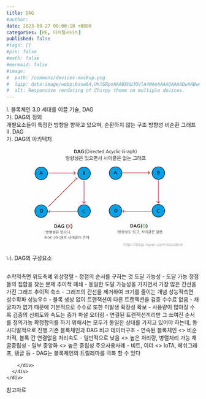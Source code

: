 ```yaml
---
title: DAG
#author: 
date: 2023-09-27 00:00:10 +0800
categories: [PE, 디지털서비스]
published: false
#tags: []
#pin: false
#math: false
#mermaid: false
#image:
#  path: /commons/devices-mockup.png
#  lqip: data:image/webp;base64,UklGRpoAAABXRUJQVlA4WAoAAAAQAAAADwAABwAAQUxQSDIAAAARL0AmbZurmr57yyIiqE8oiG0bejIYEQTgqiDA9vqnsUSI6H+oAERp2HZ65qP/VIAWAFZQOCBCAAAA8AEAnQEqEAAIAAVAfCWkAALp8sF8rgRgAP7o9FDvMCkMde9PK7euH5M1m6VWoDXf2FkP3BqV0ZYbO6NA/VFIAAAA
#  alt: Responsive rendering of Chirpy theme on multiple devices.
---
```


<div class="post-wrap">
  <div class="para">
    <div class="para-title">
      I. 블록체인 3.0 세대를 이끌 기술, DAG
    </div>
    <div class="para-cntnt">
      <div class="para">
        <div class="para-title">
          가. DAG의 정의
        </div>
        <div class="para-cntnt">
            개별요소들이 특정한 방향을 향하고 있으며, 순환하지 않는 구조 방향성 비순환 그래프 
        </div>
      </div>
    </div>
  </div>
  
  <div class="para">
    <div class="para-title">
      II. DAG
    </div>
    <div class="para-cntnt">
      <div class="para">
        <div class="para-title">
          가. DAG의 아키텍처
        </div>
        <div class="para-cntnt">
          <figure class="post-figure">
            <img src="/assets/img/posts/DAG.png" alt="DAG">
<!--            <figcaption>Source: Unveiling the Metaverse: Exploring Emerging Trends, Multifaceted Perspectives, and Future Challenges</figcaption>-->
          </figure>
        </div>
      </div>
      <div class="para">
        <div class="para-title">
          나. DAG의 구성요소
        </div>
        <div class="para-cntnt">
          <table class="post-table">
          </table>
          수학적측면 위도축폐
  위상정렬 - 정점의 순서를 구하는 것
  도달 가능성 - 도달 가능 정점들의 집합을 찾는 문제
  추이적 폐쇄 - 동일한 도달 가능성을 가지면서 가장 많은 간선을 가진 그래프
  추이적 축소 - 그래프의 간선을 제거하여 크기를 줄이는 개념
성능적측면 성수확파
  성능우수 - 블록 생성 없이 트랜잭션이 다른 트랜잭션을 검증
  수수료 없음 - 채굴자가 없기 때문에 기본적으로 수수료 또한 미발생
  확장성 확보 - 사용량이 많아질 수록 검증의 신뢰도와 속도는 증가
  파셜 오더링 - 연결된 트랜잭션끼리만 그 쓰여진 순서를 정의가능
  확정합의를 하기 위해서는 모두가 동일한 상태를 가지고 있어야 하는데, 동시다발적으로 진행
기존 블록체인과 DAG 비교
  데이터구조 - 연속된 블록체인 &lt;&gt; 비순차적, 블록 간 연결없음
  처리속도 - 일반적으로 낮음 &lt;&gt; 높은 처리량, 병렬처리 가능
  채굴중립성 - 일부 중앙화 &lt;&gt; 높은 중립성
  주요사용사례 - 비트, 이더 &lt;&gt; IoTA, 헤쉬그래프, 탱글 등
- DAG는 블록체인의 트릴레마를 극복 할 수 있다

        </div>
      </div>
    </div>
  </div>

  <div class="refr-wrap">
    <div class="refr-title">
        참고자료
    </div>
    <ol class="refr-list">
    <!--    <li>(나현식, 최대선) <a target="_blank" href="https://scienceon.kisti.re.kr/commons/util/originalView.do?cn=JAKO202225948430499&oCn=JAKO202225948430499&dbt=JAKO&journal=NJOU00291864">메타버스 보안 위협 요소 및 대응 방안 검토</a></li>-->
    <!--    <li>(M. Uddin, S. Manickam, H. Ullah, M. Obaidat and A. Dandoush) <a target="_blank" href="https://ieeexplore.ieee.org/abstract/document/10138386">Unveiling the Metaverse: Exploring Emerging Trends, Multifaceted Perspectives, and Future Challenges</a></li>-->
    </ol>
  </div>
</div>
